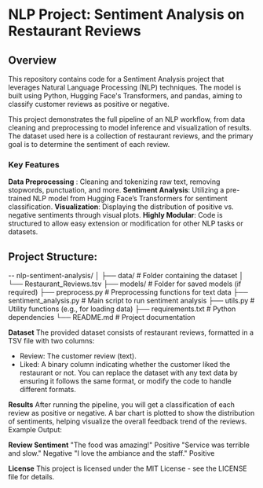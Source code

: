 # NLP Project: Sentiment Analysis on Restaurant Reviews
## Overview
This repository contains code for a Sentiment Analysis project that leverages Natural Language Processing (NLP) techniques. The model is built using Python, Hugging Face's Transformers, and pandas, aiming to classify customer reviews as positive or negative.

This project demonstrates the full pipeline of an NLP workflow, from data cleaning and preprocessing to model inference and visualization of results. The dataset used here is a collection of restaurant reviews, and the primary goal is to determine the sentiment of each review.

### Key Features
**Data Preprocessing** : Cleaning and tokenizing raw text, removing stopwords, punctuation, and more.
**Sentiment Analysis**: Utilizing a pre-trained NLP model from Hugging Face’s Transformers for sentiment classification.
**Visualization**: Displaying the distribution of positive vs. negative sentiments through visual plots.
**Highly Modular**: Code is structured to allow easy extension or modification for other NLP tasks or datasets.

## Project Structure:
-- nlp-sentiment-analysis/
│
├── data/                   # Folder containing the dataset
│   └── Restaurant_Reviews.tsv
├── models/                 # Folder for saved models (if required)
├── preprocess.py           # Preprocessing functions for text data
├── sentiment_analysis.py   # Main script to run sentiment analysis
├── utils.py                # Utility functions (e.g., for loading data)
├── requirements.txt        # Python dependencies
└── README.md               # Project documentation

**Dataset**
The provided dataset consists of restaurant reviews, formatted in a TSV file with two columns:

- Review: The customer review (text).
- Liked: A binary column indicating whether the customer liked the restaurant or not.
You can replace the dataset with any text data by ensuring it follows the same format, or modify the code to handle different formats.

**Results**
After running the pipeline, you will get a classification of each review as positive or negative.
A bar chart is plotted to show the distribution of sentiments, helping visualize the overall feedback trend of the reviews.
Example Output:

**Review	Sentiment**
"The food was amazing!"	Positive
"Service was terrible and slow."	Negative
"I love the ambiance and the staff."	Positive

**License**
This project is licensed under the MIT License - see the LICENSE file for details.
